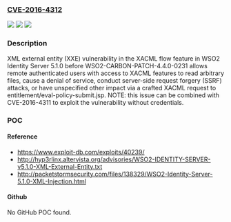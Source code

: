 ### [CVE-2016-4312](https://cve.mitre.org/cgi-bin/cvename.cgi?name=CVE-2016-4312)
![](https://img.shields.io/static/v1?label=Product&message=n%2Fa&color=blue)
![](https://img.shields.io/static/v1?label=Version&message=n%2Fa&color=blue)
![](https://img.shields.io/static/v1?label=Vulnerability&message=n%2Fa&color=brighgreen)

### Description

XML external entity (XXE) vulnerability in the XACML flow feature in WSO2 Identity Server 5.1.0 before WSO2-CARBON-PATCH-4.4.0-0231 allows remote authenticated users with access to XACML features to read arbitrary files, cause a denial of service, conduct server-side request forgery (SSRF) attacks, or have unspecified other impact via a crafted XACML request to entitlement/eval-policy-submit.jsp.  NOTE: this issue can be combined with CVE-2016-4311 to exploit the vulnerability without credentials.

### POC

#### Reference
- https://www.exploit-db.com/exploits/40239/
- http://hyp3rlinx.altervista.org/advisories/WSO2-IDENTITY-SERVER-v5.1.0-XML-External-Entity.txt
- http://packetstormsecurity.com/files/138329/WSO2-Identity-Server-5.1.0-XML-Injection.html

#### Github
No GitHub POC found.

